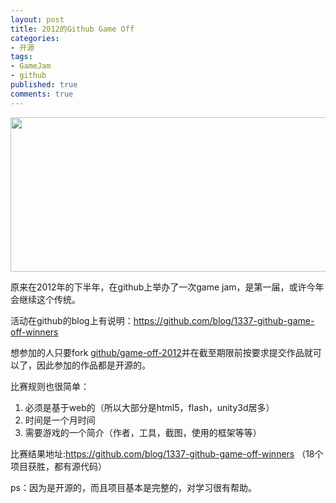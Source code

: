 ```yaml
---
layout: post
title: 2012的Github Game Off
categories:
- 开源
tags:
- GameJam
- github
published: true
comments: true
---
```

<p><img class="alignnone size-full wp-image-995" title="DD0619E4-F2C9-4461-BFF0-C7ACD480E459" src="http://www.fireyang.com/blog/wp-content/uploads/2013/03/DD0619E4-F2C9-4461-BFF0-C7ACD480E459.jpg" alt="" width="637" height="247" /></p>

<p>原来在2012年的下半年，在github上举办了一次game jam，是第一届，或许今年会继续这个传统。</p>

<p>活动在github的blog上有说明：<a href="https://github.com/blog/1337-github-game-off-winners" target="_blank">https://github.com/blog/1337-github-game-off-winners</a></p>

<p>想参加的人只要fork <a href="https://github.com/github/game-off-2012">github/game-off-2012</a>并在截至期限前按要求提交作品就可以了，因此参加的作品都是开源的。</p>

<p>比赛规则也很简单：
<ol>
	<li>必须是基于web的（所以大部分是html5，flash，unity3d居多）</li>
	<li>时间是一个月时间</li>
	<li>需要游戏的一个简介（作者，工具，截图，使用的框架等等）</li>
</ol>
比赛结果地址:<a href="https://github.com/blog/1337-github-game-off-winners" target="_blank">https://github.com/blog/1337-github-game-off-winners</a> （18个项目获胜，都有源代码）</p>

<p>ps：因为是开源的，而且项目基本是完整的，对学习很有帮助。</p>
